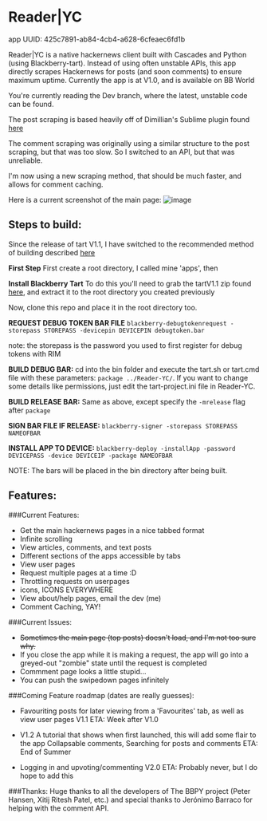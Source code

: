 Reader|YC
==
app UUID: 425c7891-ab84-4cb4-a628-6cfeaec6fd1b


Reader|YC is a native hackernews client built with Cascades and Python (using Blackberry-tart). Instead of using often unstable APIs, this app directly scrapes Hackernews for posts (and soon comments) to ensure maximum uptime. Currently the app is at V1.0, and is available on BB World

You're currently reading the Dev branch, where the latest, unstable code can be found.

The post scraping is based heavily off of Dimillian's Sublime plugin found [here](https://github.com/Dimillian/Sublime-Hacker-News-Reader)

The comment scraping was originally using a similar structure to the post scraping, but that was too slow. So I switched to an API, but that was unreliable.

I'm now using a new scraping method, that should be much faster, and allows for comment caching.

Here is a current screenshot of the main page:
![image](https://raw.github.com/krruzic/Reader-YC/master/screenshot.png)

## Steps to build:
Since the release of tart V1.1, I have switched to the recommended method of building described [here](http://hg.microcode.ca/blackberry-py/wiki/Building%20HelloWorld)

**First Step**
First create a root directory, I called mine 'apps', then

**Install Blackberry Tart**
To do this you'll need to grab the tartV1.1 zip found [here](http://blackberry-py.microcode.ca/downloads/), and extract it to the root directory you created previously

Now, clone this repo and place it in the root directory too.

**REQUEST DEBUG TOKEN BAR FILE**
`blackberry-debugtokenrequest -storepass STOREPASS -devicepin DEVICEPIN debugtoken.bar`

note: the storepass is the password you used to first register for debug tokens with RIM

**BUILD DEBUG BAR:**
cd into the bin folder and execute the tart.sh or tart.cmd file with these parameters: `package ../Reader-YC/`. If you want to change some details like permissions, just edit the tart-project.ini file in Reader-YC.

**BUILD RELEASE BAR:**
Same as above, except specify the `-mrelease` flag after `package`

**SIGN BAR FILE IF RELEASE:**
`blackberry-signer -storepass STOREPASS NAMEOFBAR`

**INSTALL APP TO DEVICE:**
`blackberry-deploy -installApp -password DEVICEPASS -device DEVICEIP -package NAMEOFBAR`


NOTE: The bars will be placed in the bin directory after being built.


## Features:
###Current Features:
* Get the main hackernews pages in a nice tabbed format
* Infinite scrolling
* View articles, comments, and text posts
* Different sections of the apps accessible by tabs
* View user pages
* Request multiple pages at a time :D
* Throttling requests on userpages
* icons, ICONS EVERYWHERE
* View about/help pages, email the dev (me)
* Comment Caching, YAY!

###Current Issues:
* ~~Sometimes the main page (top posts) doesn't load, and I'm not too sure why.~~
* If you close the app while it is making a request, the app will go into a greyed-out "zombie" state until the request is completed
* Commment page looks a little stupid...
* You can push the swipedown pages infinitely


###Coming Feature roadmap (dates are really guesses):
* Favouriting posts for later viewing from a 'Favourites' tab, as well as view user pages V1.1
	ETA: Week after V1.0

* V1.2
    A tutorial that shows when first launched, this will add some flair to the app
    Collapsable comments, Searching for posts and comments ETA: End of Summer

* Logging in and upvoting/commenting V2.0
	ETA: Probably never, but I do hope to add this

###Thanks:
    Huge thanks to all the developers of The BBPY project (Peter Hansen, Xitij Ritesh Patel, etc.) and special thanks to  Jerónimo Barraco for helping with the comment API.
